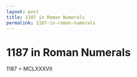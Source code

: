 ```yaml
---
layout: post
title: 1187 in Roman Numerals
permalink: 1187-in-roman-numerals
---
```


# 1187 in Roman Numerals

1187 = MCLXXXVII
